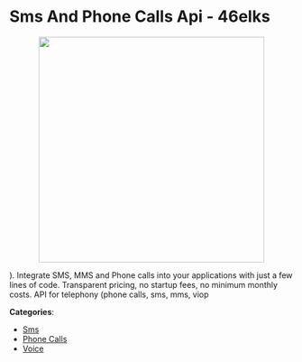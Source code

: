 # Sms And Phone Calls Api - 46elks
<p align="center">
    <img width="400" src="https://raw.githubusercontent.com/apis-list/apis-list/apis/sms-and-phone-calls-api-46elks/logo_256x256.png" />
</p>

). Integrate SMS, MMS and Phone calls into your applications with just a few lines of code. Transparent pricing, no startup fees, no minimum monthly costs. API for telephony (phone calls, sms, mms, viop



**Categories**:
- [Sms](https://github.com/apis-list/apis-list#sms)
- [Phone Calls](https://github.com/apis-list/apis-list#phone-calls)
- [Voice](https://github.com/apis-list/apis-list#voice)






